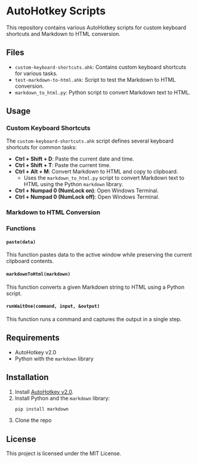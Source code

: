 # AutoHotkey Scripts

This repository contains various AutoHotkey scripts for custom keyboard shortcuts and Markdown to HTML conversion.

## Files

- `custom-keyboard-shortcuts.ahk`: Contains custom keyboard shortcuts for various tasks.
- `test-markdown-to-html.ahk`: Script to test the Markdown to HTML conversion.
- `markdown_to_html.py`: Python script to convert Markdown text to HTML.

## Usage

### Custom Keyboard Shortcuts

The `custom-keyboard-shortcuts.ahk` script defines several keyboard shortcuts for common tasks:

- **Ctrl + Shift + D**: Paste the current date and time.
- **Ctrl + Shift + T**: Paste the current time.
- **Ctrl + Alt + M**: Convert Markdown to HTML and copy to clipboard.
   - Uses the `markdown_to_html.py` script to convert Markdown text to HTML using the Python `markdown` library.
- **Ctrl + Numpad 0 (NumLock on)**: Open Windows Terminal.
- **Ctrl + Numpad 0 (NumLock off)**: Open Windows Terminal.

### Markdown to HTML Conversion




### Functions

#### `paste(data)`

This function pastes data to the active window while preserving the current clipboard contents.

#### `markdownToHtml(markdown)`

This function converts a given Markdown string to HTML using a Python script.

#### `runWaitOne(command, input, &output)`

This function runs a command and captures the output in a single step.

## Requirements

- AutoHotkey v2.0
- Python with the `markdown` library

## Installation

1. Install [AutoHotkey v2.0](https://www.autohotkey.com/).
2. Install Python and the `markdown` library:
   ```sh
   pip install markdown
   ```
3. Clone the repo 

## License

This project is licensed under the MIT License.
